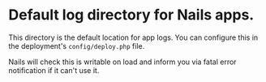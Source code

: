 # Default log directory for Nails apps.

This directory is the default location for app logs. You can configure this in the deployment's
`config/deploy.php` file.

Nails will check this is writable on load and inform you via fatal error notification if it
can't use it.